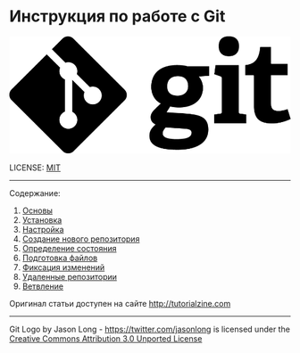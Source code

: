 # Инструкция по работе с Git

![logo Git](./accets/Git-Logo-Black.png)

LICENSE: [MIT](./license.md)

-----
Содержание:
1. [Основы](/theBasics.md)
2. [Установка](/installation.md)
3. [Настройка](/customization.md)
4. [Создание нового репозитория](/CreatingNewRepository.md)
5. [Определение состояния](/DeterminingTheState.md)
6. [Подготовка файлов](/Add.md)
7. [Фиксация изменений](/FixingChanges.md)
8. [Удаленные репозитории](/RemoteRepositories.md)
9. [Ветвление](/Branching.md)

Оригинал статьи доступен на сайте http://tutorialzine.com

-----

Git Logo by Jason Long - https://twitter.com/jasonlong is licensed under the [Creative Commons Attribution 3.0 Unported License](https://creativecommons.org/licenses/by/3.0/)